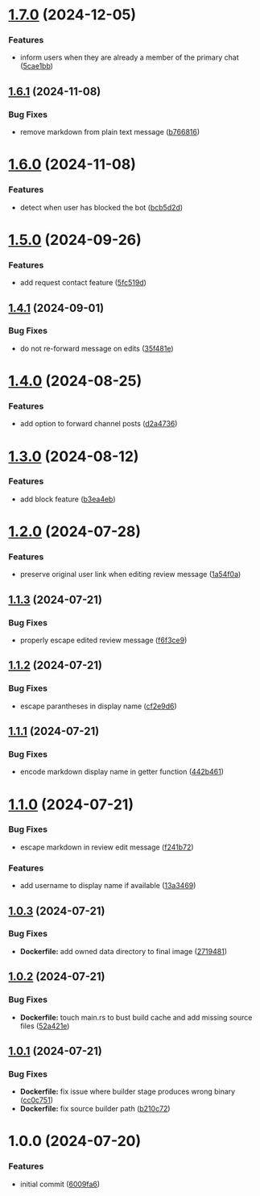# [1.7.0](https://github.com/DASPRiD/telegram-bouncer-bot/compare/v1.6.1...v1.7.0) (2024-12-05)


### Features

* inform users when they are already a member of the primary chat ([5cae1bb](https://github.com/DASPRiD/telegram-bouncer-bot/commit/5cae1bba83356968cdbc64ae292f25614c752320))

## [1.6.1](https://github.com/DASPRiD/telegram-bouncer-bot/compare/v1.6.0...v1.6.1) (2024-11-08)


### Bug Fixes

* remove markdown from plain text message ([b766816](https://github.com/DASPRiD/telegram-bouncer-bot/commit/b76681631da9d0eed65979af2851624f0b584882))

# [1.6.0](https://github.com/DASPRiD/telegram-bouncer-bot/compare/v1.5.0...v1.6.0) (2024-11-08)


### Features

* detect when user has blocked the bot ([bcb5d2d](https://github.com/DASPRiD/telegram-bouncer-bot/commit/bcb5d2db1433717c6ee64378a0deb914218818cf))

# [1.5.0](https://github.com/DASPRiD/telegram-bouncer-bot/compare/v1.4.1...v1.5.0) (2024-09-26)


### Features

* add request contact feature ([5fc519d](https://github.com/DASPRiD/telegram-bouncer-bot/commit/5fc519d35f0a7c8c655c20df1a3453369cab7ce0))

## [1.4.1](https://github.com/DASPRiD/telegram-bouncer-bot/compare/v1.4.0...v1.4.1) (2024-09-01)


### Bug Fixes

* do not re-forward message on edits ([35f481e](https://github.com/DASPRiD/telegram-bouncer-bot/commit/35f481e09850c91944f1efb1bf4ff51e2f39eecc))

# [1.4.0](https://github.com/DASPRiD/telegram-bouncer-bot/compare/v1.3.0...v1.4.0) (2024-08-25)


### Features

* add option to forward channel posts ([d2a4736](https://github.com/DASPRiD/telegram-bouncer-bot/commit/d2a47361dbd792cfc189fe70b794de6535e90d0a))

# [1.3.0](https://github.com/DASPRiD/telegram-bouncer-bot/compare/v1.2.0...v1.3.0) (2024-08-12)


### Features

* add block feature ([b3ea4eb](https://github.com/DASPRiD/telegram-bouncer-bot/commit/b3ea4ebef36e3e96729a7ab150f3b43ae6cfaa86))

# [1.2.0](https://github.com/DASPRiD/telegram-bouncer-bot/compare/v1.1.3...v1.2.0) (2024-07-28)


### Features

* preserve original user link when editing review message ([1a54f0a](https://github.com/DASPRiD/telegram-bouncer-bot/commit/1a54f0a65a849bd3bf92945077f9dc3cfd0a57a3))

## [1.1.3](https://github.com/DASPRiD/telegram-bouncer-bot/compare/v1.1.2...v1.1.3) (2024-07-21)


### Bug Fixes

* properly escape edited review message ([f6f3ce9](https://github.com/DASPRiD/telegram-bouncer-bot/commit/f6f3ce93de15b1891328981d647018a0baef761f))

## [1.1.2](https://github.com/DASPRiD/telegram-bouncer-bot/compare/v1.1.1...v1.1.2) (2024-07-21)


### Bug Fixes

* escape parantheses in display name ([cf2e9d6](https://github.com/DASPRiD/telegram-bouncer-bot/commit/cf2e9d68b959d36a6870c78e2375c9b3310cb3e6))

## [1.1.1](https://github.com/DASPRiD/telegram-bouncer-bot/compare/v1.1.0...v1.1.1) (2024-07-21)


### Bug Fixes

* encode markdown display name in getter function ([442b461](https://github.com/DASPRiD/telegram-bouncer-bot/commit/442b461fbba20da1ff76c1c4db3ec453b33687ab))

# [1.1.0](https://github.com/DASPRiD/telegram-bouncer-bot/compare/v1.0.3...v1.1.0) (2024-07-21)


### Bug Fixes

* escape markdown in review edit message ([f241b72](https://github.com/DASPRiD/telegram-bouncer-bot/commit/f241b7224acfed9b687038ea110589c760d69f57))


### Features

* add username to display name if available ([13a3469](https://github.com/DASPRiD/telegram-bouncer-bot/commit/13a3469bf89627e1df0956ddad2ffb13e3b8470b))

## [1.0.3](https://github.com/DASPRiD/telegram-bouncer-bot/compare/v1.0.2...v1.0.3) (2024-07-21)


### Bug Fixes

* **Dockerfile:** add owned data directory to final image ([2719481](https://github.com/DASPRiD/telegram-bouncer-bot/commit/27194810c9dfd49064ac9f98fb88b2b567e641ea))

## [1.0.2](https://github.com/DASPRiD/telegram-bouncer-bot/compare/v1.0.1...v1.0.2) (2024-07-21)


### Bug Fixes

* **Dockerfile:** touch main.rs to bust build cache and add missing source files ([52a421e](https://github.com/DASPRiD/telegram-bouncer-bot/commit/52a421e7206a28f6429a602ca1d68bc47321f8df))

## [1.0.1](https://github.com/DASPRiD/telegram-bouncer-bot/compare/v1.0.0...v1.0.1) (2024-07-21)


### Bug Fixes

* **Dockerfile:** fix issue where builder stage produces wrong binary ([cc0c751](https://github.com/DASPRiD/telegram-bouncer-bot/commit/cc0c75184801e5bdf8815e511274d5df4064c07a))
* **Dockerfile:** fix source builder path ([b210c72](https://github.com/DASPRiD/telegram-bouncer-bot/commit/b210c7294751176bf30cee193df25a2fa519177d))

# 1.0.0 (2024-07-20)


### Features

* initial commit ([6009fa6](https://github.com/DASPRiD/telegram-bouncer-bot/commit/6009fa60ea7b7d346fcc57f5b3341aa4bf3704b5))
